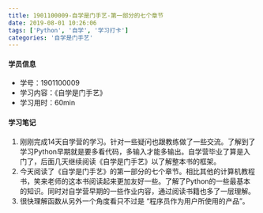 ```yaml
---
title: 1901100009-自学是门手艺-第一部分的七个章节
date: 2019-08-01 10:26:06
tags: ['Python', '自学', '学习打卡']
categories: '自学是门手艺'
---
```


#### 学员信息

* 学号：1901100009
* 学习内容：《自学是门手艺》
* 学习用时：60min

#### 学习笔记

1. 刚刚完成14天自学营的学习。针对一些疑问也跟教练做了一些交流。了解到了学习Python早期就是要多看代码，多输入才能多输出。自学营毕业了算是入门了，后面几天继续阅读《自学是门手艺》以了解整本书的框架。
2. 今天阅读了《自学是门手艺》的第一部分的七个章节。相比其他的计算机教程书，笑来老师的这本书阅读起来更加友好一些。了解了Python的一些最基本的知识。同时对自学营早期的一些作业内容，通过阅读书籍也多了一层理解。
3. 很快理解函数从另外一个角度看只不过是 “程序员作为用户所使用的产品”。
